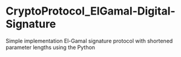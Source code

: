 # CryptoProtocol_ElGamal-Digital-Signature
Simple implementation El-Gamal signature protocol with shortened parameter lengths using the Python 
